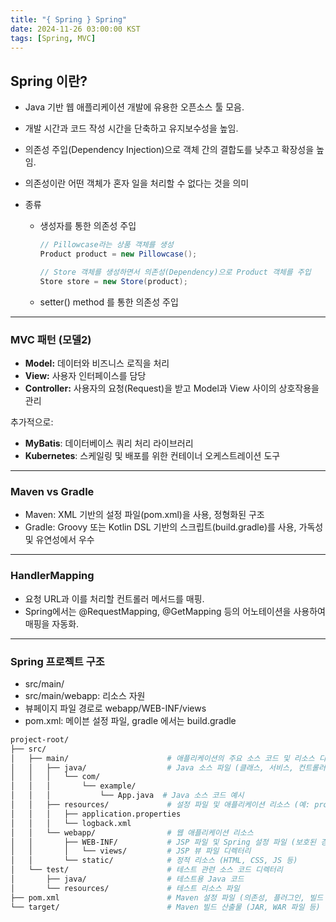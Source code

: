 ```yaml
---
title: "{ Spring } Spring"
date: 2024-11-26 03:00:00 KST
tags: [Spring, MVC]
---
```


## Spring 이란?

- Java 기반 웹 애플리케이션 개발에 유용한 오픈소스 툴 모음.
- 개발 시간과 코드 작성 시간을 단축하고 유지보수성을 높임.
- 의존성 주입(Dependency Injection)으로 객체 간의 결합도를 낮추고 확장성을 높임.
- 의존성이란 어떤 객체가 혼자 일을 처리할 수 없다는 것을 의미
- 종류

  - 생성자를 통한 의존성 주입

    ```java
    // Pillowcase라는 상품 객체를 생성
    Product product = new Pillowcase();

    // Store 객체를 생성하면서 의존성(Dependency)으로 Product 객체를 주입
    Store store = new Store(product);
    ```

  - setter() method 를 통한 의존성 주입

---

### MVC 패턴 (모델2)

- **Model:** 데이터와 비즈니스 로직을 처리
- **View:** 사용자 인터페이스를 담당
- **Controller:** 사용자의 요청(Request)을 받고 Model과 View 사이의 상호작용을 관리

추가적으로:

- **MyBatis**: 데이터베이스 쿼리 처리 라이브러리
- **Kubernetes**: 스케일링 및 배포를 위한 컨테이너 오케스트레이션 도구

---

### Maven vs Gradle

- Maven: XML 기반의 설정 파일(pom.xml)을 사용, 정형화된 구조
- Gradle: Groovy 또는 Kotlin DSL 기반의 스크립트(build.gradle)를 사용, 가독성 및 유연성에서 우수

---

### HandlerMapping

- 요청 URL과 이를 처리할 컨트롤러 메서드를 매핑.
- Spring에서는 @RequestMapping, @GetMapping 등의 어노테이션을 사용하여 매핑을 자동화.

---

### Spring 프로젝트 구조

- src/main/
- src/main/webapp: 리소스 자원
- 뷰페이지 파일 경로로 webapp/WEB-INF/views
- pom.xml: 메이븐 설정 파일, gradle 에서는 build.gradle

```bash
project-root/
├── src/
│   ├── main/                      # 애플리케이션의 주요 소스 코드 및 리소스 디렉터리
│   │   ├── java/                  # Java 소스 파일 (클래스, 서비스, 컨트롤러 등)
│   │   │   └── com/
│   │   │       └── example/
│   │   │           └── App.java  # Java 소스 코드 예시
│   │   ├── resources/             # 설정 파일 및 애플리케이션 리소스 (예: properties, XML)
│   │   │   ├── application.properties
│   │   │   └── logback.xml
│   │   └── webapp/                # 웹 애플리케이션 리소스
│   │       ├── WEB-INF/           # JSP 파일 및 Spring 설정 파일 (보호된 경로)
│   │       │   └── views/         # JSP 뷰 파일 디렉터리
│   │       └── static/            # 정적 리소스 (HTML, CSS, JS 등)
│   └── test/                      # 테스트 관련 소스 코드 디렉터리
│       ├── java/                  # 테스트용 Java 코드
│       └── resources/             # 테스트 리소스 파일
├── pom.xml                        # Maven 설정 파일 (의존성, 플러그인, 빌드 설정 등)
└── target/                        # Maven 빌드 산출물 (JAR, WAR 파일 등)
```
